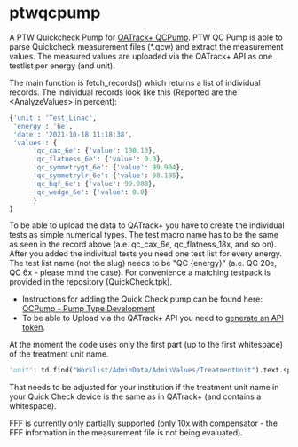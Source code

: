 # ptwqcpump
A PTW Quickcheck Pump for [QATrack+ QCPump](https://github.com/qatrackplus/qcpump). PTW QC Pump is able to parse Quickcheck measurement files (\*.qcw) and extract the measurement values. The measured values are uploaded via the QATrack+ API as one testlist per energy (and unit).

The main function is fetch_records() which returns a list of individual records. The individual records look like this (Reported are the \<AnalyzeValues\> in percent):

```python
{'unit': 'Test_Linac',
 'energy': '6e', 
 'date': '2021-10-18 11:18:38', 
 'values': {
      'qc_cax_6e': {'value': 100.13},
      'qc_flatness_6e': {'value': 0.0},
      'qc_symmetrygt_6e': {'value': 99.904},
      'qc_symmetrylr_6e': {'value': 98.105},
      'qc_bqf_6e': {'value': 99.988},
      'qc_wedge_6e': {'value': 0.0}
      }
}
```

To be able to upload the data to QATrack+ you have to create the individual tests as simple numerical types. The test macro name has to be the same as seen in the record above (a.e. qc_cax_6e, qc_flatness_18x, and so on). After you added the indivitual tests you need one test list for every energy. The test list name (not the slug) needs to be "QC {energy}" (a.e. QC 20e, QC 6x - please mind the case). For convenience a matching testpack is provided in the repository (QuickCheck.tpk).

- Instructions for adding the Quick Check pump can be found here: [QCPump - Pump Type Development](http://qcpump.qatrackplus.com/en/stable/pumps/dev/developing.html)
- To be able to Upload via the QATrack+ API you need to [generate an API token](https://docs.qatrackplus.com/en/stable/api/guide.html#using-the-qatrack-api).

At the moment the code uses only the first part (up to the first whitespace) of the treatment unit name.
```python
'unit': td.find("Worklist/AdminData/AdminValues/TreatmentUnit").text.split(' ')[0],
```
That needs to be adjusted for your institution if the treatment unit name in your Quick Check device is the same as in QATrack+ (and contains a whitespace).

FFF is currently only partially supported (only 10x with compensator - the FFF information in the measurement file is not being evaluated). 

